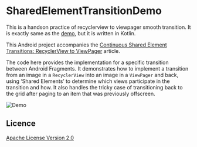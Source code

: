 # SharedElementTransitionDemo
This is a handson practice of recyclerview to viewpager smooth transition. It is exactly same as the [demo](https://github.com/google/android-transition-examples/tree/master/GridToPager), but it is written in Kotlin. 

This Android project accompanies the [Continuous Shared Element Transitions: RecyclerView to ViewPager](https://goo.gl/Txqtds ) article. 

The code here provides the implementation for a specific transition between Android Fragments. 
It demonstrates how to implement a transition from an image in a `RecyclerView` into an image in a 
`ViewPager` and back, using ‘Shared Elements’ to determine which views participate in the transition 
and how. It also handles the tricky case of transitioning back to the grid after paging to an item 
that was previously offscreen.

![Demo](doc/transition.gif "Grid to Pager demo.")

## Licence
[Apache License Version 2.0](https://www.apache.org/licenses/LICENSE-2.0.txt)
